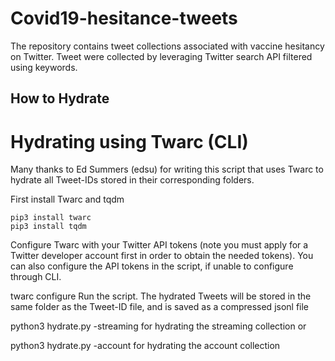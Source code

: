 # Covid19-hesitance-tweets
The repository contains tweet collections associated with vaccine hesitancy on Twitter. Tweet were collected by leveraging Twitter search API filtered using keywords.
## How to Hydrate
# Hydrating using Twarc (CLI)
Many thanks to Ed Summers (edsu) for writing this script that uses Twarc to hydrate all Tweet-IDs stored in their corresponding folders.

First install Twarc and tqdm

    pip3 install twarc
    pip3 install tqdm

Configure Twarc with your Twitter API tokens (note you must apply for a Twitter developer account first in order to obtain the needed tokens). You can also configure the API tokens in the script, if unable to configure through CLI.

twarc configure
Run the script. The hydrated Tweets will be stored in the same folder as the Tweet-ID file, and is saved as a compressed jsonl file

python3 hydrate.py -streaming
for hydrating the streaming collection or

python3 hydrate.py -account
for hydrating the account collection
